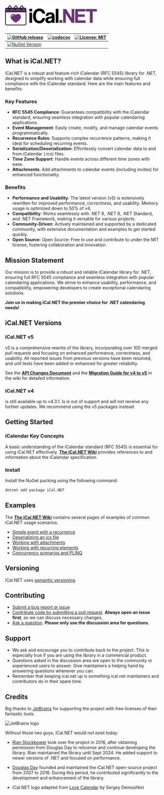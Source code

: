 ﻿# <img src="assets/logo.png" style="width:300px;">


| [![GitHub release](https://img.shields.io/github/release/ical-org/ical.net.svg?sort=semver)](https://github.com/ical-org/ical.net/releases/latest) | [![codecov](https://codecov.io/gh/ical-org/ical.net/branch/main/graph/badge.svg)](https://codecov.io/gh/ical-org/ical.net) | [![License: MIT](https://img.shields.io/badge/License-MIT-brightgreen.svg)](https://github.com/ical-org/ical.net/blob/main/license.md) |  
|----------|----------|----------|  
| [![NuGet Version](https://img.shields.io/nuget/v/ical.net)](https://www.nuget.org/packages/Ical.Net)  |   |   |  

## What is iCal.NET?
iCal.NET is a robust and feature-rich iCalendar (RFC 5545) library for .NET, designed to simplify working with calendar data while ensuring full compliance with the iCalendar standard. Here are the main features and benefits:

### Key Features

* **RFC 5545 Compliance**: Guarantees compatibility with the iCalendar standard, ensuring seamless integration with popular calendaring applications.
* **Event Management**: Easily create, modify, and manage calendar events programmatically.
* **Recurrence Rules**: Supports complex recurrence patterns, making it ideal for scheduling recurring events.
* **Serialization/Deserialization**: Effortlessly convert calendar data to and from iCalendar (.ics) files.
* **Time Zone Support**: Handle events across different time zones with ease.
* **Attachments**: Add attachments to calendar events (including invites) for enhanced functionality.

### Benefits

* **Performance and Usability**: The latest version (v5) is extensively rewritten for improved performance, correctness, and usability. Memory usage is optimized down to 50% of v4.
* **Compatibility**: Works seamlessly with .NET 8, .NET 6, .NET Standard, and .NET Framework, making it versatile for various projects.
* **Community-Driven**: Actively maintained and supported by a dedicated community, with extensive documentation and examples to get started quickly.
* **Open Source**: Open Source: Free to use and contribute to under the MIT license, fostering collaboration and innovation.

## Mission Statement

Our mission is to provide a robust and reliable iCalendar library for .NET, ensuring full RFC 5545 compliance and seamless integration with popular calendaring applications. We strive to enhance usability, performance, and compatibility, empowering developers to create exceptional calendaring solutions. 

**Join us in making iCal.NET the premier choice for .NET calendaring needs!**

## iCal.NET Versions

### iCal.NET v5

v5 is a comprehensive rewrite of the library, incorporating over 100 merged pull requests and focusing on enhanced performance, correctness, and usability. All reported issues from previous versions have been resolved, and unit tests have been added or enhanced for greater reliability.

See the **[API Changes Document](https://github.com/ical-org/ical.net/wiki/API-Changes-v4-to-v5)** and the **[Migration Guide for v4 to v5](https://github.com/ical-org/ical.net/wiki/Migrating-Guides)** in the wiki for detailed information.

### iCal.NET v4
is still available up to v4.3.1. Is is out of support and will not receive any further updates. We recommend using the v5 packages instead.

## Getting Started

### iCalendar Key Concepts

A basic understanding of the iCalendar standard (RFC 5545) is essential for using iCal.NET effectively. 
 **[The iCal.NET Wiki](https://github.com/ical-org/ical.net/wiki)** provides references to and information about the iCalendar specification.

### Install

Install the NuGet packing using the following command:

```sh
dotnet add package iCal.NET
```

## Examples

The **[The iCal.NET Wiki](https://github.com/ical-org/ical.net/wiki)** contains several pages of examples of common iCal.NET usage scenarios.

* [Simple event with a recurrence](https://github.com/ical-org/ical.net/wiki)
* [Deserializing an ics file](https://github.com/ical-org/ical.net/wiki/Deserialize-an-ics-file)
* [Working with attachments](https://github.com/ical-org/ical.net/wiki/Working-with-attachments)
* [Working with recurring elements](https://github.com/ical-org/ical.net/wiki/Working-with-recurring-elements)
* [Concurrency scenarios and PLINQ](https://github.com/ical-org/ical.net/wiki/Concurrency-scenarios-and-PLINQ)

## Versioning

iCal.NET uses [semantic versioning](http://semver.org/).

## Contributing

* [Submit a bug report or issue](https://github.com/ical-org/ical.net/wiki/Filing-a-(good)-bug-report)
* [Contribute code by submitting a pull request](https://github.com/ical-org/ical.net/wiki/Contributing-a-(good)-pull-request). **Always open an issue first**, so we can discuss necessary changes.
* [Ask a question](https://github.com/ical-org/ical.net/discussions). **Please only use the discussion area for questions.**

## Support

* We ask and encourage you to contribute back to the project. This is especially true if you are using the library in a commercial product.
* Questions asked in the discussion area are open to the community or experienced users to answer. Give maintainers a helping hand by answering questions whenever you can.
* Remember that keeping ical.net up is something ical.net maintainers and contributors do in their spare time.

## Credits

Big thanks to [JetBrains](https://www.jetbrains.com/) for supporting the project with free licenses of their fantastic tools.

<img src="https://resources.jetbrains.com/storage/products/company/brand/logos/jetbrains.svg" alt="JetBrains logo" width="200"><br/>

Without those two guys, iCal.NET would not exist today:

* [Rian Stockbower](https://github.com/rianjs/) took over the project in 2016, after obtaining permission from Douglas Day to relicense and continue developing the library. Rian maintained the library until Sept 2024. He added support to newer versions of .NET and focused on performance.
* [Douglas Day](https://github.com/douglasday) founded and maintained the iCal.NET open-source project from 2007 to 2016. During this period, he contributed significantly to the development and enhancement of the library.

* iCal.NET logo adapted from [Love Calendar](https://thenounproject.com/term/love-calendar/116866/) by Sergey Demushkin
